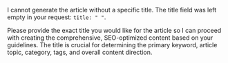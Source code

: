 I cannot generate the article without a specific title. The title field was left empty in your request: `title: " "`.

Please provide the exact title you would like for the article so I can proceed with creating the comprehensive, SEO-optimized content based on your guidelines. The title is crucial for determining the primary keyword, article topic, category, tags, and overall content direction.